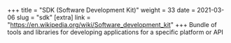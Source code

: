 +++
title = "SDK (Software Development Kit)"
weight = 33
date = 2021-03-06
slug = "sdk"
[extra]
link = "https://en.wikipedia.org/wiki/Software_development_kit"
+++
Bundle of tools and libraries for developing applications for a specific platform or API

